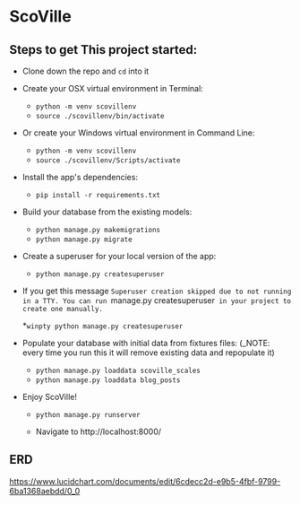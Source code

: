 # ScoVille

## Steps to get This project started:

* Clone down the repo and `cd` into it

* Create your OSX virtual environment in Terminal:

  * `python -m venv scovillenv`
  * `source ./scovillenv/bin/activate`

* Or create your Windows virtual environment in Command Line:

  * `python -m venv scovillenv`
  * `source ./scovillenv/Scripts/activate`

* Install the app's dependencies:

  * `pip install -r requirements.txt`

* Build your database from the existing models:

  * `python manage.py makemigrations`
  * `python manage.py migrate`

* Create a superuser for your local version of the app:

  * `python manage.py createsuperuser`
* If you get this message `Superuser creation skipped due to not running in a TTY. You can run `manage.py createsuperuser` in your project to create one manually.`

  *`winpty python manage.py createsuperuser`

* Populate your database with initial data from fixtures files: (_NOTE: every time you run this it will remove existing data and repopulate it) 

  * `python manage.py loaddata scoville_scales`
  * `python manage.py loaddata blog_posts`

* Enjoy ScoVille!

  * `python manage.py runserver`
  
  * Navigate to http://localhost:8000/


## ERD

https://www.lucidchart.com/documents/edit/6cdecc2d-e9b5-4fbf-9799-6ba1368aebdd/0_0
